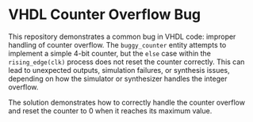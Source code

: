 # VHDL Counter Overflow Bug
This repository demonstrates a common bug in VHDL code: improper handling of counter overflow.  The `buggy_counter` entity attempts to implement a simple 4-bit counter, but the `else` case within the `rising_edge(clk)` process does not reset the counter correctly. This can lead to unexpected outputs, simulation failures, or synthesis issues, depending on how the simulator or synthesizer handles the integer overflow.

The solution demonstrates how to correctly handle the counter overflow and reset the counter to 0 when it reaches its maximum value.